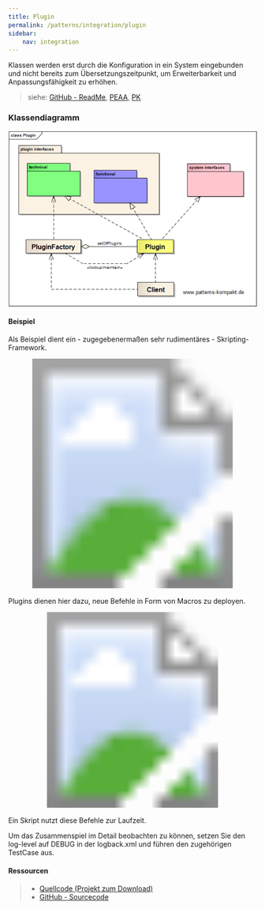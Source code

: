 ```yaml
---
title: Plugin
permalink: /patterns/integration/plugin
sidebar:
    nav: integration
---
```


Klassen werden erst durch die Konfiguration in ein System eingebunden und nicht bereits zum Übersetzungszeitpunkt, um Erweiterbarkeit und Anpassungsfähigkeit zu erhöhen.

> siehe: [GitHub - ReadMe](https://github.com/KarlEilebrecht/patterns-kompakt-code/blob/main/src/test/java/de/calamanari/pk/plugin/README.md), [PEAA](/literature#peaa), [PK](/literature#pk)

### Klassendiagramm

![](/images/patterns/plugin/plugin_cn.png)

#### Beispiel

Als Beispiel dient ein - zugegebenermaßen sehr rudimentäres - Skripting-Framework.

<svg version="1.1" xmlns="http://www.w3.org/2000/svg" xmlns:xlink="http://www.w3.org/1999/xlink" viewBox="0 0 769 709">
<image width="769" height="709" xlink:href="/images/patterns/plugin/plugin_cx.png"></image> <a xlink:href="https://github.com/KarlEilebrecht/patterns-kompakt-code/blob/main/src/main/java/de/calamanari/pk/plugin/MacroPluginRuntime.java">
<rect x="232" y="36" fill="#fff" opacity="0" width="283" height="76"></rect>
</a><a xlink:href="https://github.com/KarlEilebrecht/patterns-kompakt-code/blob/main/src/main/java/de/calamanari/pk/plugin/MacroPluginTechInfo.java">
<rect x="126" y="176" fill="#fff" opacity="0" width="166" height="93"></rect>
</a><a xlink:href="https://github.com/KarlEilebrecht/patterns-kompakt-code/blob/main/src/main/java/de/calamanari/pk/plugin/MacroPluginFramework.java">
<rect x="469" y="175" fill="#fff" opacity="0" width="268" height="96"></rect>
</a><a xlink:href="https://github.com/KarlEilebrecht/patterns-kompakt-code/blob/main/src/main/java/de/calamanari/pk/plugin/MacroPluginFactory.java">
<rect x="25" y="343" fill="#fff" opacity="0" width="267" height="68"></rect>
</a><a xlink:href="https://github.com/KarlEilebrecht/patterns-kompakt-code/blob/main/src/main/java/de/calamanari/pk/plugin/MacroPlugin.java">
<rect x="418" y="343" fill="#fff" opacity="0" width="104" height="69"></rect>
</a><a xlink:href="https://github.com/KarlEilebrecht/patterns-kompakt-code/blob/main/src/main/java/de/calamanari/pk/plugin/ExampleScriptingFramework.java">
<rect x="535" y="539" fill="#fff" opacity="0" width="204" height="83"></rect>
</a><a xlink:href="https://github.com/KarlEilebrecht/patterns-kompakt-code/blob/main/src/main/java/de/calamanari/pk/plugin/ext/StringMacroPlugin.java">
<rect x="155" y="514" fill="#fff" opacity="0" width="194" height="71"></rect>
</a><a xlink:href="https://github.com/KarlEilebrecht/patterns-kompakt-code/blob/main/src/main/java/de/calamanari/pk/plugin/ext/FileMacroPlugin.java">
<rect x="302" y="601" fill="#fff" opacity="0" width="161" height="69"></rect>
</a>
</svg>

Plugins dienen hier dazu, neue Befehle in Form von Macros zu deployen.

<svg version="1.1" xmlns="http://www.w3.org/2000/svg" xmlns:xlink="http://www.w3.org/1999/xlink" viewBox="0 0 873 687">
<image width="873" height="687" xlink:href="/images/patterns/plugin/plugin_dx.png"></image> <a xlink:href="https://github.com/KarlEilebrecht/patterns-kompakt-code/blob/main/src/main/java/de/calamanari/pk/plugin/MacroPlugin.java">
<rect x="257" y="0" fill="#fff" opacity="0" width="91" height="687"></rect>
</a><a xlink:href="https://github.com/KarlEilebrecht/patterns-kompakt-code/blob/main/src/main/java/de/calamanari/pk/plugin/MacroPluginFactory.java">
<rect x="475" y="0" fill="#fff" opacity="0" width="105" height="687"></rect>
</a><a xlink:href="https://github.com/KarlEilebrecht/patterns-kompakt-code/blob/main/src/main/java/de/calamanari/pk/plugin/ExampleScriptingFramework.java">
<rect x="641" y="0" fill="#fff" opacity="0" width="147" height="687"></rect>
</a>
</svg>

Ein Skript nutzt diese Befehle zur Laufzeit.

Um das Zusammenspiel im Detail beobachten zu können, setzen Sie den log-level auf DEBUG in der logback.xml und führen den zugehörigen TestCase aus.

#### Ressourcen

> * [Quellcode (Projekt zum Download)](/patterns#codebeispiele)
> * [GitHub - Sourcecode](https://github.com/KarlEilebrecht/patterns-kompakt-code/blob/main/src/main/java/de/calamanari/pk/plugin)